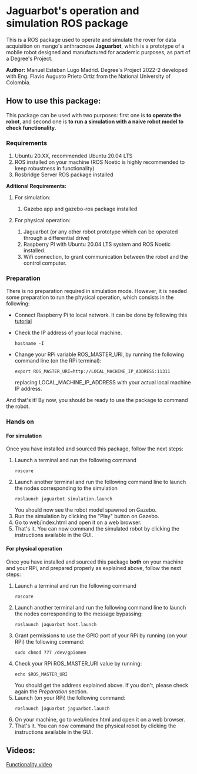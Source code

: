 # Jaguarbot's operation and simulation ROS package

This is a ROS package used to operate and simulate the rover for data acquisition on mango's anthracnose **Jaguarbot**, which is a prototype of a mobile robot designed and manufactured for academic purposes, as part of a Degree's Project.

**Author:** Manuel Esteban Lugo Madrid. Degree's Project 2022-2 developed with Eng. Flavio Augusto Prieto Ortiz from the National University of Colombia.

## How to use this package:

This package can be used with two purposes: first one is **to operate the robot**, and second one is **to run a simulation with a naive robot model to check functionality**.

### Requirements
1. Ubuntu 20.XX, recommended Ubuntu 20.04 LTS
2. ROS installed on your machine (ROS Noetic is highly recommended to keep robustness in functionality)
3. Rosbridge Server ROS package installed

**Aditional Requirements:**
1. For simulation:
   1. Gazebo app and gazebo-ros package installed

2. For physical operation:
   1. Jaguarbot (or any other robot prototype which can be operated through a differential drive)
   2. Raspberry PI with Ubuntu 20.04 LTS system and ROS Noetic installed.
   3. Wifi connection, to grant communication between the robot and the control computer.

### Preparation
There is no preparation required in simulation mode. However, it is needed some preparation to run the physical operation, which consists in the following:

* Connect Raspberry Pi to local network. It can be done by following this [tutorial](https://youtu.be/sO1pw93GGkU)
* Check the IP address of your local machine.
  ~~~~
  hostname -I
  ~~~~

* Change your RPi variable ROS_MASTER_URI, by running the following command line (on the RPi terminal):

  ~~~~
  export ROS_MASTER_URI=http://LOCAL_MACHINE_IP_ADDRESS:11311
  ~~~~
  replacing LOCAL_MACHINE_IP_ADDRESS with your actual local machine IP address.


And that's it! By now, you should be ready to use the package to command the robot.

### Hands on

#### For simulation
Once you have installed and sourced this package, follow the next steps:
1. Launch a terminal and run the following command
   ~~~~
   roscore
   ~~~~
2. Launch another terminal and run the following command line to launch the nodes corresponding to the simulation
   ~~~~
   roslaunch jaguarbot simulation.launch
   ~~~~
   You should now see the robot model spawned on Gazebo.
3. Run the simulation by clicking the "Play" button on Gazebo.
4. Go to web/index.html and open it on a web browser.
5. That's it. You can now command the simulated robot by clicking the instructions available in the GUI.


#### For physical operation
Once you have installed and sourced this package **both** on your machine and your RPi, and prepared properly as explained above, follow the next steps:
1. Launch a terminal and run the following command
   ~~~~
   roscore
   ~~~~
2. Launch another terminal and run the following command line to launch the nodes corresponding to the message bypassing:
   ~~~~
   roslaunch jaguarbot host.launch
   ~~~~
3. Grant permissions to use the GPIO port of your RPi by running (on your RPi) the following command:
   ~~~~
   sudo chmod 777 /dev/gpiomem
   ~~~~
4. Check your RPi ROS_MASTER_URI value by running:
   ~~~~
   echo $ROS_MASTER_URI
   ~~~~
   You should get the address explained above. If you don't, please check again the *Preparation* section.
5. Launch (on your RPi) the following command:
   ~~~~
   roslaunch jaguarbot jaguarbot.launch
   ~~~~
6. On your machine, go to web/index.html and open it on a web browser.
7. That's it. You can now command the physical robot by clicking the instructions available in the GUI.


## Videos:

[Functionality video](https://youtu.be/qUHUN6ycA-Q)
